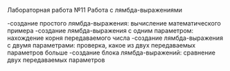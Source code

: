 Лабораторная работа №11 Работа с лямбда-выражениями

-создание простого лямбда-выражения: вычисление математического примера 
-создание лямбда-выражения с одним параметром: нахождение корня передаваемого числа 
-создание лямбда-выражения с двумя параметрами: проверка, какое из двух передаваемых параметров больше 
-создание блока лямбда-выражений: сравнение двух передаваемых параметров
